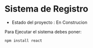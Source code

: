 <h1>Sistema de Registro</h1>

- Estado del proyecto : En Construcion

Para Ejecutar el sistema debes poner:

```npm install react```
